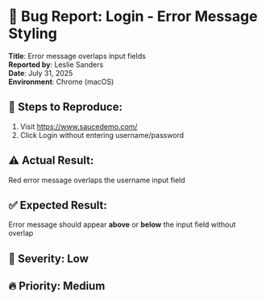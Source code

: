 # 🐞 Bug Report: Login - Error Message Styling

**Title**: Error message overlaps input fields  
**Reported by**: Leslie Sanders  
**Date**: July 31, 2025  
**Environment**: Chrome (macOS)

## 🔁 Steps to Reproduce:
1. Visit https://www.saucedemo.com/
2. Click Login without entering username/password

## ⚠️ Actual Result:
Red error message overlaps the username input field

## ✅ Expected Result:
Error message should appear **above** or **below** the input field without overlap

## 🐛 Severity: Low  
## 🔥 Priority: Medium  
